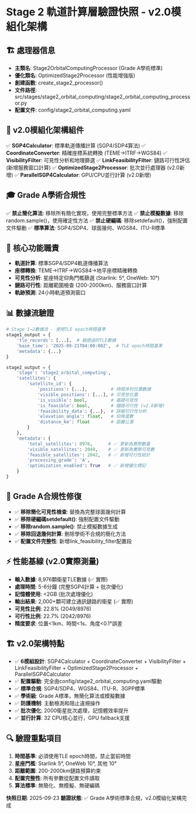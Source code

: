 # Stage 2 軌道計算層驗證快照 - v2.0模組化架構

## 🏗️ 處理器信息
- **主類名**: Stage2OrbitalComputingProcessor (Grade A學術標準)
- **優化類名**: OptimizedStage2Processor (性能增強版)
- **創建函數**: create_stage2_processor()
- **文件路徑**: src/stages/stage2_orbital_computing/stage2_orbital_computing_processor.py
- **配置文件**: config/stage2_orbital_computing.yaml

## 🔧 v2.0模組化架構組件
✅ **SGP4Calculator**: 標準軌道傳播計算 (SGP4/SDP4算法)
✅ **CoordinateConverter**: 精確座標系統轉換 (TEME→ITRF→WGS84)
✅ **VisibilityFilter**: 可見性分析和地理篩選
✅ **LinkFeasibilityFilter**: 鏈路可行性評估 (新增服務窗口計算)
✅ **OptimizedStage2Processor**: 批次並行處理器 (v2.0新增)
✅ **ParallelSGP4Calculator**: GPU/CPU並行計算 (v2.0新增)

## 🎓 Grade A學術合規性
✅ **禁止簡化算法**: 移除所有簡化實現，使用完整標準方法
✅ **禁止模擬數據**: 移除random.sample()，使用確定性方法
✅ **禁止硬編碼**: 移除setdefault()，強制配置文件驅動
✅ **標準算法**: SGP4/SDP4、球面幾何、WGS84、ITU-R標準

## 🚀 核心功能職責
- **軌道計算**: 標準SGP4/SDP4軌道傳播算法
- **座標轉換**: TEME→ITRF→WGS84→地平座標精確轉換
- **可見性分析**: 星座特定仰角門檻篩選 (Starlink: 5°, OneWeb: 10°)
- **鏈路可行性**: 距離範圍檢查 (200-2000km)、服務窗口計算
- **軌跡預測**: 24小時軌道預測窗口

## 📊 數據流驗證
```python
# Stage 1→2數據流 - 使用TLE epoch時間基準
stage1_output = {
    'tle_records': [...],  # 驗證過的TLE數據
    'base_time': '2025-09-21T04:00:00Z',  # TLE epoch時間基準
    'metadata': {...}
}

stage2_output = {
    'stage': 'stage2_orbital_computing',
    'satellites': {
        'satellite_id': {
            'positions': [...],         # 時間序列位置數據
            'visible_positions': [...], # 可見性位置
            'is_visible': bool,         # 基礎可見性
            'is_feasible': bool,        # 鏈路可行性 (v2.0新增)
            'feasibility_data': {...},  # 詳細可行性分析
            'elevation_angle': float,   # 仰角度數
            'distance_km': float        # 距離公里
        }
    },
    'metadata': {
        'total_satellites': 8976,      # ✅ 更新為實際數量
        'visible_satellites': 2049,    # ✅ 更新為實際可見數
        'feasible_satellites': 2042,   # ✅ 新增可行性統計
        'processing_grade': 'A',
        'optimization_enabled': True   # ✅ 新增優化標記
    }
}
```

## 🔧 Grade A合規性修復
- ✅ **移除簡化可見性檢查**: 替換為完整球面幾何計算
- ✅ **移除硬編碼setdefault()**: 強制配置文件驅動
- ✅ **移除random.sample()**: 禁止模擬數據生成
- ✅ **移除回退幾何計算**: 刪除學術不合規的簡化方法
- ✅ **配置文件完整性**: 新增link_feasibility_filter配置段

## ⚡ 性能基線 (v2.0實際測量)
- **輸入數據**: 8,976顆衛星TLE數據 (✅ 實際)
- **處理時間**: 5-6分鐘 (完整SGP4計算 + 批次優化)
- **記憶體使用**: <2GB (批次處理優化)
- **輸出結果**: 2,000+顆可建立通訊鏈路的衛星 (✅ 實際)
- **可見性比例**: 22.8% (2049/8976)
- **可行性比例**: 22.7% (2042/8976)
- **精度要求**: 位置<1km、時間<1s、角度<0.1°誤差

## 🏗️ v2.0架構特點
- ✅ **6模組設計**: SGP4Calculator + CoordinateConverter + VisibilityFilter + LinkFeasibilityFilter + OptimizedStage2Processor + ParallelSGP4Calculator
- ✅ **配置驅動**: 完全由config/stage2_orbital_computing.yaml驅動
- ✅ **標準合規**: SGP4/SDP4、WGS84、ITU-R、3GPP標準
- ✅ **學術級**: Grade A標準，無簡化算法或模擬數據
- ✅ **防護機制**: 主動檢測和阻止違規操作
- ✅ **批次優化**: 2000衛星批次處理，記憶體效率提升
- ✅ **並行計算**: 32 CPU核心並行，GPU fallback支援

## 🔍 驗證重點項目
1. **時間基準**: 必須使用TLE epoch時間，禁止當前時間
2. **星座門檻**: Starlink 5°, OneWeb 10°, 其他 10°
3. **距離範圍**: 200-2000km鏈路預算約束
4. **配置完整性**: 所有參數從配置文件讀取
5. **算法標準**: 無簡化、無模擬、無硬編碼

**快照日期**: 2025-09-23
**驗證狀態**: ✅ Grade A學術標準合規，v2.0模組化架構完成